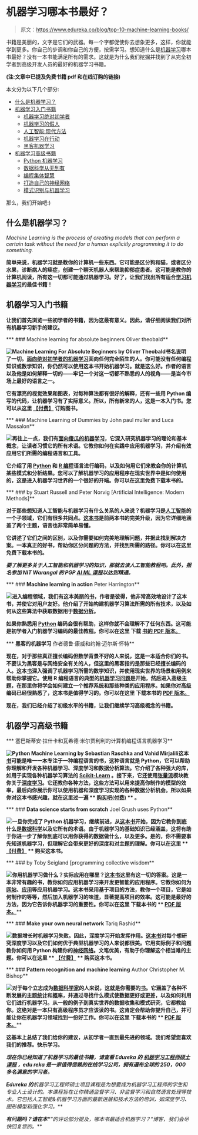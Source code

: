 # 机器学习哪本书最好？

> 原文：<https://www.edureka.co/blog/top-10-machine-learning-books/>

书籍是美丽的，文字是它们的武器。每一个字都促使你去想象更多，这样，你就能学到更多。你自己的步调和你自己的方便，按需学习。想知道什么是[机器学习](https://www.edureka.co/blog/what-is-machine-learning/)哪本书最好？没有一本书能满足所有的需求。这就是为什么我们挖掘并找到了从完全初学者到高级开发人员的最好的机器学习书籍。

**(注:文章中已提及免费书籍 pdf 和在线订购的链接)**

本文分为以下几个部分:

*   [什么是机器学习？](#whatisml)
*   [机器学习入门书籍](#begin)
    *   [机器学习绝对初学者](#mlforbeginners)
    *   [机器学习的假人](#mlfordummies)
    *   [人工智能:现代方法](#AI)
    *   [机器学习在行动](#mlinaction)
    *   [黑客机器学习](#mlforhackers)
*   [机器学习高级书籍](#advanced)
    *   [Python 机器学习](#pyml)
    *   [数据科学从无到有](#dsfrom)
    *   [编程集体智慧](#programmingcollective)
    *   [打造自己的神经网络](#nn)
    *   [模式识别与机器学习](#patternrecognition)

那么，我们开始吧:)

## **什么是机器学习？**

*Machine Learning is the process of creating models that can perform a certain task without the need for a human explicitly programming it to do something.*

**简单来说，机器学习就是教你的计算机一些东西。它可能是区分狗和猫，或者区分水果，诊断病人的癌症，创建一个聊天机器人来帮助抑郁症患者。这可能是教你的计算机阅读，所有这一切都可能通过机器学习。好了，让我们找出所有适合[学习机器学习](https://www.edureka.co/blog/introduction-to-machine-learning/)的最佳书籍！**

## ****机器学习入门书籍****

**让我们首先浏览一些初学者的书籍，因为这最有意义。因此，请仔细阅读我们对所有机器学习新手的建议。**

***   ### Machine learning for absolute beginners Oliver theobald** 

**![Machine Learning For Absolute Beginners by Oliver Theobald](img/e4ecbe3789b9f7c1466d5d12865e3d96.png)书名说明了一切。[面向绝对初学者的机器学习](https://www.amazon.in/Machine-Learning-Absolute-Beginners-Introduction/dp/1549617214/ref=sr_1_1?keywords=machine+learning+for+absolute+beginners&qid=1572843511&sr=8-1)面向任何完全陌生的人。你可能没有任何编程知识或数学知识，你仍然可以使用这本书开始机器学习。就是这么好。作者的语言以及他是如何解释一切的——牢记一个对这一切都不熟悉的人的视角——是当今市场上最好的语言之一。**

**它有漂亮的视觉效果和图表，对每种算法都有很好的解释，还有一些用 Python 编写的代码，让机器学习有了实际意义。所以，所有新来的人，这是一本入门书。您可以从这里 **[【付费】](https://www.amazon.in/Machine-Learning-Absolute-Beginners-Introduction/dp/1549617214/ref=sr_1_1?keywords=machine+learning+for+absolute+beginners&qid=1572843511&sr=8-1)** 订购图书。**

***   ### Machine Learning of Dummies by John paul muller and Luca Massalon** 

**![](img/edc63a36e5435c5d9eb2b7a2d20b1b51.png)再往上一点，我们有[面向傻瓜的机器学习](https://www.amazon.in/Machine-Learning-Python-R-Dummies/dp/8126563052/ref=sr_1_1_sspa?keywords=machine+learning+for+dummies&qid=1572845779&sr=8-1-spons&psc=1&spLa=ZW5jcnlwdGVkUXVhbGlmaWVyPUEzUTJRQ1M3QVdMMTkzJmVuY3J5cHRlZElkPUEwMDk4MjUxMTU1VEJOVlo3TlNTWSZlbmNyeXB0ZWRBZElkPUEwNTY5ODQyR0dHSzBKQU1SOEdSJndpZGdldE5hbWU9c3BfYXRmJmFjdGlvbj1jbGlja1JlZGlyZWN0JmRvTm90TG9nQ2xpY2s9dHJ1ZQ==)，它深入研究机器学习的理论和基本概念，让读者习惯它的所有术语。它教你如何在实践中应用机器学习，并介绍有效应用它们所需的编程语言和工具。**

**它介绍了用 [Python](https://www.edureka.co/blog/what-is-python/) 和 [R 编程](https://www.edureka.co/blog/what-is-r-programming/)语言进行编码，以及如何用它们来教会你的计算机某些模式和分析结果。您可以了解机器学习的应用程序在现实世界中是如何使用的，这是进入机器学习世界的一个很好的开端。你可以在这里免费下载本书的。**

***   ### by Stuart Russell and Peter Norvig [Artificial Intelligence: Modern Methods]** 

**对于那些想知道人工智能与机器学习有什么关系的人来说？机器学习是[人工智能](https://www.edureka.co/blog/pros-and-cons-of-ai/)的一个子领域，它们有很多共同点。[这本书](https://www.amazon.in/Artificial-Intelligence-3e-Modern-Approach/dp/9332543518/ref=sr_1_1?keywords=Artificial+Intelligence%3A+A+Modern+Approach&qid=1572846329&sr=8-1)是前两本书的完美升级，因为它详细地涵盖了两个主题，语言也非常简单易懂。**

**它讲述了它们之间的区别，以及你需要如何完美地理解问题，并据此找到解决方案。一本真正的好书，帮助你区分问题的方法，并找到所需的路径。你可以在这里免费下载本书的。**

***要了解更多关于人工智能和机器学习的知识，那就去读人工智能教程吧。此外，报名参加 NIT Warangal 的 PGP [AI ML 课程](https://www.edureka.co/executive-programs/machine-learning-and-ai)以达到精通。***

***   ### **Machine learning in action** Peter Harrington** 

**![](img/4f86295398c6e776898f7b1a05c91a78.png)进入编程领域，我们有这本美丽的[书](https://www.amazon.in/Machine-Learning-Action-Peter-Harrington/dp/9350044137/ref=sr_1_3?keywords=Machine+Learning+in+Action&qid=1572847622&sr=8-3)，作者是彼得，他非常高效地设计了这本书，并使它对用户友好。他介绍了开始构建机器学习算法所需的所有技术，以及如何从这些算法中获取数据用于[数据分析](https://www.edureka.co/blog/exploratory-data-analysis-in-python/)。**

**如果你熟悉用 [Python](https://www.edureka.co/blog/python-basics/) 编码会很有帮助，这样你就不会理解不了任何东西。这可能是初学者入门机器学习编码的最佳教程。你可以在这里 下载 **[书的 **PDF 版本。**](http://www2.ift.ulaval.ca/~chaib/IFT-4102-7025/public_html/Fichiers/Machine_Learning_in_Action.pdf)****

***   **黑客的机器学习** 作者德鲁·康威和约翰·迈尔斯·怀特**

**现在，对于那些真正擅长编码但数学背景不好的人来说，这是一本适合你们的书。不要认为黑客是与网络安全有关的人，但这里的黑客指的是那些已经擅长编码的人。这本[书](https://www.amazon.in/Machine-Learning-Hackers-Studies-Algorithms/dp/9350236745/ref=sr_1_fkmr0_1?keywords=Machine+Learning+for+Hackers+by+Drew+Conway+and+John+Myles+White&qid=1572848849&sr=8-1-fkmr0)深入强调了机器学习所需的数学知识，并使用现实世界的场景和用例来帮助你掌握它。使用 R 编程语言的典型的[机器学习问题](https://www.edureka.co/blog/machine-learning-with-r/)是开始，然后进入高级主题，在那里你将学会如何建立一个推荐系统和那些种类的应用程序。如果你对高级编码已经很熟悉了，这本书是值得学习的。你可以在这里 下载本书的 **[PDF 版本。](https://doc.lagout.org/science/Artificial%20Intelligence/Machine%20learning/Machine%20Learning%20for%20Hackers_%20Case%20Studies%20and%20Algorithms%20to%20Get%20You%20Started%20%5BConway%20%26%20White%202012-02-25%5D.pdf)****

**现在，我们已经介绍了初级水平的书籍，让我们继续学习高级概念的书籍。**

## ****机器学习高级书籍****

***   塞巴斯蒂安·拉什卡和瓦希德·米尔贾利利的计算机编程语言机器学习**

**![Python Machine Learning by Sebastian Raschka and Vahid Mirjalili](img/94849f4f968f8ba1e1729fbf7e3474e8.png)这本[书](https://www.amazon.in/Python-Machine-Learning-Sebastian-Raschka/dp/1787125939/ref=sr_1_1_sspa?crid=AU64HLBIKXZQ&keywords=python+machine+learning&qid=1572847386&sprefix=Python+Machine%2Caps%2C311&sr=8-1-spons&psc=1&spLa=ZW5jcnlwdGVkUXVhbGlmaWVyPUExVzc5M0RHS000NFlVJmVuY3J5cHRlZElkPUExMDIwNzU0M0pMVUYxSzAxQkFIMyZlbmNyeXB0ZWRBZElkPUEwMDQ5MTQxM1FUWkg3S0U2MFRKTiZ3aWRnZXROYW1lPXNwX2F0ZiZhY3Rpb249Y2xpY2tSZWRpcmVjdCZkb05vdExvZ0NsaWNrPXRydWU=)可能是唯一一本专注于一种编程语言的书，这种语言就是 Python，它可以帮助你理解和开发各种机器学习、深度学习和数据分析算法。它介绍了各种强大的库，如用于实现各种机器学习算法的 [Scikit-Learn](https://www.edureka.co/blog/scikit-learn-machine-learning/) 。接下来，它还使用[张量流](https://www.edureka.co/blog/tensorflow-image-classification)模块教你关于[深度学习](https://www.edureka.co/blog/deep-learning-with-python/)。它还教你各种方法，这些方法可以用来提高你制作的模型的效率，最后向你展示你可以使用机器和深度学习实现的各种数据分析机会。所以如果你对这本书感兴趣，就在这里过一遍 ** [购买吧(付费)](https://www.amazon.in/Python-Machine-Learning-Sebastian-Raschka/dp/1787125939/ref=sr_1_1_sspa?crid=AU64HLBIKXZQ&keywords=python+machine+learning&qid=1572847386&sprefix=Python+Machine%2Caps%2C311&sr=8-1-spons&psc=1&spLa=ZW5jcnlwdGVkUXVhbGlmaWVyPUExVzc5M0RHS000NFlVJmVuY3J5cHRlZElkPUExMDIwNzU0M0pMVUYxSzAxQkFIMyZlbmNyeXB0ZWRBZElkPUEwMDQ5MTQxM1FUWkg3S0U2MFRKTiZ3aWRnZXROYW1lPXNwX2F0ZiZhY3Rpb249Y2xpY2tSZWRpcmVjdCZkb05vdExvZ0NsaWNrPXRydWU=) ** 。**

***   ### **Data science starts from scratch** Joel Grush uses Python** 

**![](img/a3ec59357dcd3e1eec3b4f9c54afa306.png)一旦你完成了 Python 机器学习，继续前进，从[这本书](https://www.amazon.in/Data-Science-Scratch-Principles-Python/dp/9352138325/ref=sr_1_1?keywords=Data+Science+from+Scratch%3A+First+Principles+with+Python&qid=1572849272&sr=8-1)开始，因为它教你到底什么是[数据科学](https://www.edureka.co/blog/what-is-data-science/)以及它所有的术语。由于机器学习的基础知识已经涵盖，这将有助于你进一步了解你到底可以用你获得的数据做什么，以及更多。是的，你不需要事先知道机器学习，但理解它会带来更好的深度和对主题的理解。你可以在这里 ** [【付费】](https://www.amazon.in/Data-Science-Scratch-Principles-Python/dp/9352138325/ref=sr_1_1?keywords=Data+Science+from+Scratch%3A+First+Principles+with+Python&qid=1572849272&sr=8-1) ** 购买这本书。**

***   ### by Toby Seigland [programming collective wisdom** 

**![](img/8cb23cfac03ff67fc669e49fdc8f9fd7.png)你用机器学习做什么？实际应用在哪里？[这本书](https://www.amazon.in/Programming-Collective-Intelligence-Building-Applications/dp/8184043708/ref=sr_1_1?keywords=%E2%80%9CProgramming+Collective+Intelligence%E2%80%9D+by+Toby+Segaran&qid=1572850171&sr=8-1)这里有这一切的答案。这是一本非常有趣的书，教你如何应用机器学习来开发更智能的应用程序。它教你如何为[网站](https://www.edureka.co/blog/web-development-tutorial/)、[应用](https://www.edureka.co/blog/machine-learning-applications/)等应用机器学习。这本书采用基于项目的方法，教你一个项目，它是如何制作的等等，然后加入机器学习的味道，显著提高项目的效率。这可能是最好的方法，因为它告诉你机器学习的重要性。你可以在这里 下载本书的 ** [ PDF 版本。](http://axon.cs.byu.edu/~martinez/classes/778/Papers/GP.pdf)****

***   ### **Make your own neural network** Tariq Rashid** 

**![](img/32467c7de8435c11d39284cec9c9dadb.png)数据增长时机器学习失败。因此，深度学习开始发挥作用。[这本书](https://www.amazon.in/Make-Your-Own-Neural-Network/dp/1530826608/ref=sr_1_1?keywords=Make+Your+Own+Neural+Network&qid=1572850656&sr=8-1)对每个想研究深度学习以及它们如何优于典型机器学习的人来说都很美。它用实际例子和问题教你如何用 Python 构建你的[神经网络](https://www.edureka.co/blog/what-is-a-neural-network/)。文笔优美，有助于你理解这个相当难的主题。你可以在这里 ** [【付费】](https://www.amazon.in/Make-Your-Own-Neural-Network/dp/1530826608/ref=sr_1_1?keywords=Make+Your+Own+Neural+Network&qid=1572850656&sr=8-1) ** 购买这本书。**

***   ### **Pattern recognition and machine learning** Author Christopher M. Bishop** 

**![](img/7d502e35ce9dde3d7d3906a95c6e6827.png)对于每个立志成为[数据科学家](https://www.edureka.co/blog/who-is-a-data-scientist/)的人来说，这就是你需要的[书](https://www.amazon.in/Pattern-Recognition-Learning-Information-Statistics/dp/0387310738/ref=sr_1_3?keywords=Pattern+Recognition+and+Machine+Learning&qid=1572851277&sr=8-3)。它涵盖了各种不断发展的主题[统计](https://www.edureka.co/blog/statistics-for-machine-learning)和[概率](https://www.edureka.co/blog/statistics-and-probability/)，并通过寻找什么模式使数据更好或更差，以及如何利用它们进行机器学习。从一般的例子到真实世界的数据收集和模式研究，它都教给你。这绝对是一本只有高级程序员才应该读的书。这肯定会帮助你提升自己，并可能让你在机器学习领域找到一份好工作。你可以在这里 下载本书的 ** [ PDF 版本。](http://users.isr.ist.utl.pt/~wurmd/Livros/school/Bishop%20-%20Pattern%20Recognition%20And%20Machine%20Learning%20-%20Springer%20%202006.pdf)****

**这基本上总结了我们给你的建议，从初学者一直到最先进的领域。我们希望您喜欢我们的推荐。快乐学习。**

***现在你已经知道了机器学习的最佳书籍，请查看 Edureka 的 [**机器学习工程师硕士课程**](https://www.edureka.co/masters-program/machine-learning-engineer-training)* *，edu reka 是一家值得信赖的在线学习公司，拥有遍布全球的 250，000 多名满意的学习者。***

***Edureka 的**机器学习工程师硕士项目**课程是为想要成为机器学习工程师的学生和专业人士设计的。本课程旨在让你精通监督学习、非监督学习和自然语言处理等技术。它包括人工智能&机器学习方面的最新进展和技术方法的培训，如深度学习、图形模型和强化学习。***

***有问题吗？请在本“**”的评论部分提及，哪本书最适合机器学习？**“博客，我们会尽快回复您的。***